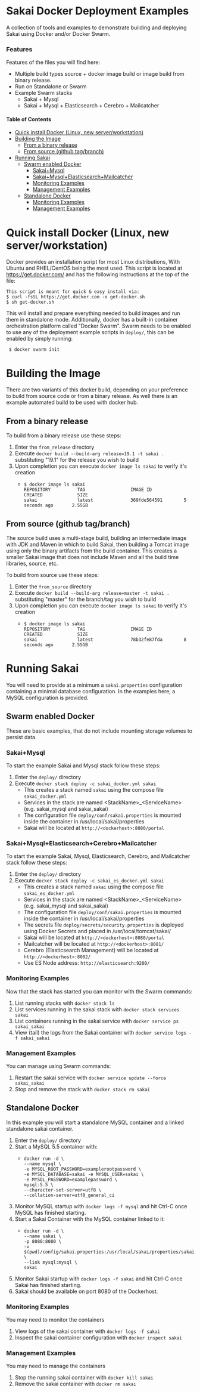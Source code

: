# Sakai Docker Deployment Examples

A collection of tools and examples to demonstrate building and deploying Sakai using Docker and/or Docker Swarm.

### Features
Features of the files you will find here:

* Multiple build types source + docker image build or image build from binary release.
* Run on Standalone or Swarm
* Example Swarm stacks
  * Sakai + Mysql 
  * Sakai + Mysql + Elasticsearch + Cerebro + Mailcatcher

#### Table of Contents
- [Quick install Docker (Linux, new server/workstation)](#quick-install-docker--linux--new-server-workstation-)
- [Building the Image](#building-the-image)
  * [From a binary release](#from-a-binary-release)
  * [From source (github tag/branch)](#from-source--github-tag-branch-)
- [Running Sakai](#running-sakai)
  * [Swarm enabled Docker](#swarm-enabled-docker)
    + [Sakai+Mysql](#sakai-mysql)
    + [Sakai+Mysql+Elasticsearch+Mailcatcher](#sakai-mysql-elasticsearch-mailcatcher)
    + [Monitoring Examples](#monitoring-examples)
    + [Management Examples](#management-examples)
  * [Standalone Docker](#standalone-docker)
    + [Monitoring Examples](#monitoring-examples-1)
    + [Management Examples](#management-examples-1)


# Quick install Docker (Linux, new server/workstation)
Docker provides an installation script for most Linux distributions, With Ubuntu and RHEL/CentOS being the most used. 
This script is located at https://get.docker.com/ and has the following instructions at the top of the file:

    This script is meant for quick & easy install via:
    $ curl -fsSL https://get.docker.com -o get-docker.sh
    $ sh get-docker.sh

This will install and prepare everything needed to build images and run them in standalone mode.
Additionally, docker has a built-in container orchestration platform called "Docker Swarm". Swarm needs to be enabled to use any of the deployment example scripts in `deploy/`, this can be enabled by simply running:

     $ docker swarm init 

# Building the Image
There are two variants of this docker build, depending on your preference to build from source code or from a binary release. As well there is an example automated build to be used with docker hub.

## From a binary release
To build from a binary release use these steps:
 1. Enter the `from_release` directory
 1. Execute `docker build --build-arg release=19.1 -t sakai .` substituting "19.1" for the release you wish to build
 1. Upon completion you can execute `docker image ls sakai` to verify it's creation
    *     $ docker image ls sakai
          REPOSITORY          TAG                 IMAGE ID            CREATED             SIZE
          sakai               latest              369fde564591        5 seconds ago       2.55GB

## From source (github tag/branch)
The source build uses a multi-stage build, building an intermediate image with JDK and Maven in which to build Sakai, then building a Tomcat image using only the binary artifacts from the build container. This creates a smaller Sakai image that does not include Maven and all the build time libraries, source, etc.

To build from source use these steps:
 1. Enter the `from_source` directory
 1. Execute `docker build --build-arg release=master -t sakai .` substituting "master" for the branch/tag you wish to build
 1. Upon completion you can execute `docker image ls sakai` to verify it's creation
    *     $ docker image ls sakai
          REPOSITORY          TAG                 IMAGE ID            CREATED             SIZE
          sakai               latest              78b32fe87fda        8 seconds ago       2.55GB


# Running Sakai
You will need to provide at a minimum a `sakai.properties` configuration containing a minimal database configuration. In the examples here, a MySQL configuration is provided.
## Swarm enabled Docker
These are basic examples, that do not include mounting storage volumes to persist data.

### Sakai+Mysql
To start the example Sakai and Mysql stack follow these steps:
 1. Enter the `deploy/` directory
 1. Execute `docker stack deploy -c sakai_docker.yml sakai`
 	* This creates a stack named `sakai` using the compose file `sakai_docker.yml`
 	* Services in the stack are named \<StackName\>_\<ServiceName\> (e.g. sakai_mysql and sakai_sakai)
 	* The configuration file `deploy/conf/sakai.properties` is mounted inside the container in /usr/local/sakai/properties
 	* Sakai will be located at `http://<dockerhost>:8080/portal`

### Sakai+Mysql+Elasticsearch+Cerebro+Mailcatcher
To start the example Sakai, Mysql, Elasticsearch, Cerebro, and Mailcatcher stack follow these steps:
 1. Enter the `deploy/` directory
 1. Execute `docker stack deploy -c sakai_es_docker.yml sakai`
 	* This creates a stack named `sakai` using the compose file `sakai_es_docker.yml`
 	* Services in the stack are named \<StackName\>_\<ServiceName\> (e.g. sakai_mysql and sakai_sakai)
 	* The configuration file `deploy/conf/sakai.properties` is mounted inside the container in /usr/local/sakai/properties
    * The secrets file `deploy/secrets/security.properties` is deployed using Docker Secrets and placed in /usr/local/tomcat/sakai/
    * Sakai will be located at `http://<dockerhost>:8080/portal`
    * Mailcatcher will be located at `http://<dockerhost>:8081/`
    * Cerebro (Elasticsearch Management) will be located at `http://<dockerhost>:8082/`
    * Use ES Node address: `http://elasticsearch:9200/`


### Monitoring Examples
Now that the stack has started you can monitor with the Swarm commands:
 1. List running stacks with `docker stack ls`
 1. List services running in the sakai stack with `docker stack services sakai`
 1. List containers running in the sakai service with `docker service ps sakai_sakai`
 1. View (tail) the logs from the Sakai container with `docker service logs -f sakai_sakai`

### Management Examples
You can manage using Swarm commands:
 1. Restart the sakai service with `docker service update --force sakai_sakai`
 1. Stop and remove the stack with `docker stack rm sakai`

## Standalone Docker 
In this example you will start a standalone MySQL container and a linked standalone sakai container.
 1. Enter the `deploy/` directory
 1. Start a MySQL 5.5 container with:
    *     docker run -d \
          --name mysql \
          -e MYSQL_ROOT_PASSWORD=examplerootpassword \
          -e MYSQL_DATABASE=sakai -e MYSQL_USER=sakai \
          -e MYSQL_PASSWORD=examplepassword \
          mysql:5.5 \
          --character-set-server=utf8 \
          --collation-server=utf8_general_ci
 1. Monitor MySQL startup with `docker logs -f mysql` and hit Ctrl-C once MySQL has finished starting.
 1. Start a Sakai Container with the MySQL container linked to it:
    *     docker run -d \
          --name sakai \
          -p 8080:8080 \
          -v $(pwd)/config/sakai.properties:/usr/local/sakai/properties/sakai.properties \
          --link mysql:mysql \         
          sakai
 1. Monitor Sakai startup with `docker logs -f sakai` and hit Ctrl-C once Sakai has finished starting.
 1. Sakai should be available on port 8080 of the Dockerhost.

### Monitoring Examples
You may need to monitor the containers
 1. View logs of the sakai container with `docker logs -f sakai`
 1. Inspect the sakai container configuration with `docker inspect sakai`

### Management Examples
You may need to manage the containers
 1. Stop the running sakai container with `docker kill sakai`
 2. Remove the sakai container with `docker rm sakai`



